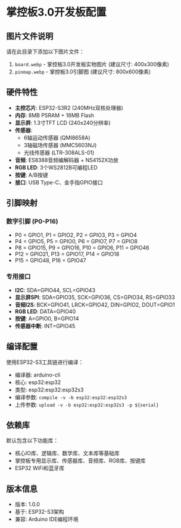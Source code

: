 # 掌控板3.0开发板配置

## 图片文件说明

请在此目录下添加以下图片文件：

1. `board.webp` - 掌控板3.0开发板实物图片 (建议尺寸: 400x300像素)
2. `pinmap.webp` - 掌控板3.0引脚图 (建议尺寸: 800x600像素)

## 硬件特性

- **主控芯片**: ESP32-S3R2 (240MHz双核处理器)
- **内存**: 8MB PSRAM + 16MB Flash
- **显示屏**: 1.3寸TFT LCD (240x240分辨率)
- **传感器**: 
  - 6轴运动传感器 (QMI8658A)
  - 3轴磁场传感器 (MMC5603NJ)
  - 光线传感器 (LTR-308ALS-01)
- **音频**: ES8388音频编解码器 + NS4152X功放
- **RGB LED**: 3个WS2812B可编程LED
- **按键**: A/B按键
- **接口**: USB Type-C、金手指GPIO接口

## 引脚映射

### 数字引脚 (P0-P16)
- P0 = GPIO1, P1 = GPIO2, P2 = GPIO3, P3 = GPIO4
- P4 = GPIO5, P5 = GPIO0, P6 = GPIO7, P7 = GPIO8
- P8 = GPIO15, P9 = GPIO16, P10 = GPIO6, P11 = GPIO46
- P12 = GPIO21, P13 = GPIO17, P14 = GPIO18
- P15 = GPIO48, P16 = GPIO47

### 专用接口
- **I2C**: SDA=GPIO44, SCL=GPIO43
- **显示屏SPI**: SDA=GPIO35, SCK=GPIO36, CS=GPIO34, RS=GPIO33
- **音频I2S**: BCK=GPIO41, LRCK=GPIO42, DIN=GPIO2, DOUT=GPIO1
- **RGB LED**: DATA=GPIO40
- **按键**: A=GPIO0, B=GPIO14
- **传感器中断**: INT=GPIO45

## 编译配置

使用ESP32-S3工具链进行编译：
- 编译器: arduino-cli
- 核心: esp32:esp32
- 类型: esp32:esp32:esp32s3
- 编译参数: `compile -v -b esp32:esp32:esp32s3`
- 上传参数: `upload -v -b esp32:esp32:esp32s3 -p ${serial}`

## 依赖库

默认包含以下功能库：
- 核心IO库、逻辑库、数学库、文本库等基础库
- 掌控板专用显示库、传感器库、音频库、RGB库、按键库
- ESP32 WiFi和蓝牙库

## 版本信息

- 版本: 1.0.0
- 基于: ESP32-S3架构
- 兼容: Arduino IDE编程环境